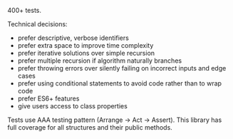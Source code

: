 400+ tests.

Technical decisions:
- prefer descriptive, verbose identifiers
- prefer extra space to improve time complexity
- prefer iterative solutions over simple recursion
- prefer multiple recursion if algorithm naturally branches
- prefer throwing errors over silently failing on incorrect inputs and edge cases
- prefer using conditional statements to avoid code rather than to wrap code
- prefer ES6+ features
- give users access to class properties

Tests use AAA testing pattern (Arrange -> Act -> Assert). This library has full coverage for all structures and their public methods.
